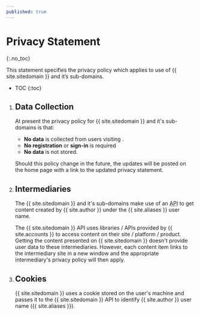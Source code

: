 ```yaml
---
published: true
---
```

# Privacy Statement
{:.no_toc}

This statement specifies the privacy policy which applies to use of {{ site.sitedomain }} and it’s sub-domains.

<!--excerpt-->

* TOC
{:toc}

1. ## Data Collection
	
    At present the privacy policy for {{ site.sitedomain }} and it's sub-domains is that:
    
	- **No data** is collected from users visiting . 
    - **No registration** or **sign-in** is required
	- **No data** is not stored.
    
    Should this policy change in the future, the updates will be posted on the home page with a link to the updated privacy statement.

1. ## Intermediaries

    The {{ site.sitedomain }} and it's sub-domains make use of an <abbr title="application programming interface">API</abbr> to get content created by {{ site.author }} under the {{ site.aliases }} user name. 
    
    The {{ site.sitedomain }} API uses libraries / APIs provided by {{ site.accounts }} to access content on their site / platform / product. Getting the content presented on {{ site.sitedomain }} doesn't provide user data to these intermediaries. However, each content item links to the intermediary site in a new window and the appropriate intermediary's privacy policy will then apply.
    
1. ## Cookies

	{{ site.sitedomain }} uses a cookie stored on the user's machine and passes it to the {{ site.sitedomain }} API to identify {{ site.author }} user name ({{ site.aliases }}).
